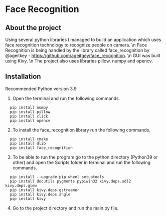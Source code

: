 # Face Recognition
 
## About the project
Using several python libraries I managed to build an application which uses face recognition technology to recognize people on camera. \n
Face Recognition is being handled by the library called face_recognition by @ageitkey - https://github.com/ageitgey/face_recognition. \n
GUI was built using Kivy. \n
The project also uses libraries pillow, numpy and opencv.

## Installation
Recommended Python version 3.9
1) Open the terminal and run the following commands.
``` 
  pip install numpy
  pip install pillow
  pip install click
  pip install opencv
```

2) To install the face_recognition library run the following commands.
```
  pip install cmake
  pip install dlib
  pip install face_recognition
```

3) To be able to run the program go to the python directory (Python39 or other) and open the Scripts folder in terminal and run the following commands.
```
  pip install --upgrade pip wheel setuptools
  pip install docutils pygments pypiwin32 kivy.deps.sdl2 kivy.deps.glew
  pip install kivy.deps.gstreamer
  pip install kivy.deps.angle
  pip install kivy
```

4) Go to the project directory and run the main.py file.

